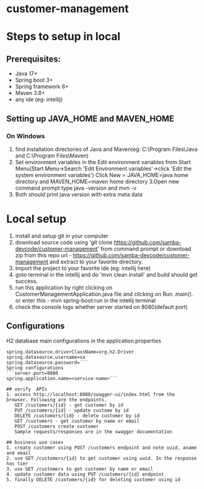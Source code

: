 # customer-management

# Steps to setup in local
## Prerequisites:
 - Java 17+  
 - Spring boot 3+  
 - Spring framework 6+  
 - Maven 3.8+  
 - any ide (eg: intellij)  

## Setting up JAVA_HOME and MAVEN_HOME
### On Windows
1. find installation directories of Java and Maven(eg: C:\Program Files\Java and C:\Program Files\Maven)
2. Set environment variables in the Edit environment variables from Start Menu(Start Menu->Search 'Edit Environment variables'->click 'Edit the system environment variables')
   Click New = JAVA_HOME=java home directory and MAVEN_HOME=maven home directory
3.Open new command prompt
  type java -version and mvn -v
4. Both should print java version with extra meta data 

# Local setup  
1. install and setup git in your computer 
2. download source code using 'git clone https://github.com/samba-devcode/customer-management' from command prompt or download zip from this repo url - https://github.com/samba-devcode/customer-management and extract to your favorite directory.
3. Import the project to your favorite ide (eg: intellij here)
4. goto terminal in the intellij and do 'mvn clean install' and build should get success.  
5. run this application by right clicking on CustomerManagementApplication.java file and clicking on Run <class-name>.main(). or enter this - mvn spring-boot:run in the intellij terminal
6. check the console logs whether server started on 8080(default port)

## Configurations
H2 database main configurations in the application.properties
```spring.datasource.url=jdbc:h2:mem:mydb
spring.datasource.driverClassName=org.h2.Driver
spring.datasource.username=sa
spring.datasource.password=```  
Spring configurations
```server.port=8080
spring.application.name=<service-name>```  

## verify  APIs
1. access http://localhost:8080/swagger-ui/index.html from the browser. Following are the endpoints.
   GET /customers/{id} - get customer by id  
   PUT /customers/{id} - update custome by id  
   DELETE /customers/{id} - delete customer by id  
   GET /customers - get customer by name or email  
   POST /customers create customer  
   Sample requests/responses are in the swagger documentation      

## business use cases  
1. create customer using POST /customers endpoint and note uuid, aname and email
2. use GET /customers/{id} to get customer using uuid. In the response has tier
3. use GET /customers to get customer by name or email
4. update customer data using PUT /customers/{id} endpoint
5. finally DELETE /customers/{id} for deleting customer using id


